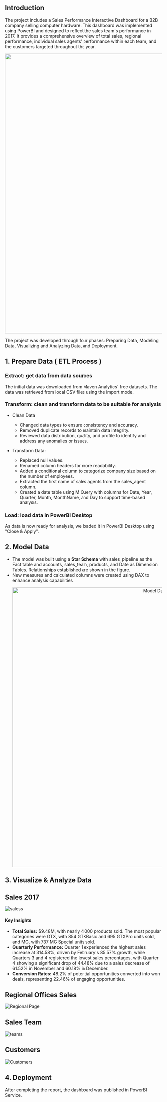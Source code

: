 ## Introduction 
The project includes a Sales Performance Interactive Dashboard for a B2B company selling computer hardware. This dashboard was implemented using PowerBI and designed to reflect the sales team's performance in 2017. It provides a comprehensive overview of total sales, regional performance, individual sales agents' performance within each team, and the customers targeted throughout the year.

<div align="center">
  <img src="https://github.com/maissaladjimi/Sales_Opportunities_Dashboard_PowerBI/assets/94018321/370935cf-ca9d-471f-9f2f-b7bbc1c5c199" width="900">
</div>

The project was developed through four phases: Preparing Data, Modeling Data, Visualizing and Analyzing Data, and Deployment.
## 1. Prepare Data ( ETL Process ) 
### Extract: get data from data sources
The initial data was downloaded from Maven Analytics' free datasets. The data was retrieved from local CSV files using the import mode. 
### Transform: clean and transform data to be suitable for analysis
- Clean Data
    * Changed data types to ensure consistency and accuracy.
    * Removed duplicate records to maintain data integrity.
    * Reviewed data distribution, quality, and profile to identify and address any anomalies or issues.
  
- Transform Data:
  * Replaced null values.
  * Renamed column headers for more readability.
  * Added a conditional column to categorize company size based on the number of employees.
  * Extracted the first name of sales agents from the sales_agent column.
  * Created a date table using M Query with columns for Date, Year, Quarter, Month, MonthName, and Day to support time-based analysis.

### Load: load data in PowerBI Desktop 
As data is now ready for analysis, we loaded it in PowerBI Desktop using "Close & Apply".

## 2. Model Data
- The model was built using a **Star Schema** with sales_pipeline as the Fact table and accounts, sales_team, products, and Date as Dimension Tables. Relationships established are shown in the figure.
- New measures and calculated columns were created using DAX to enhance analysis capabilities
  <p align="center">
    <img src="https://github.com/user-attachments/assets/39c148e7-fc8a-4fa4-9791-348bf7341fb6" alt="Model Data" width="900"/>
  </p>

## 3. Visualize & Analyze Data
## Sales 2017
  ![saless](https://github.com/user-attachments/assets/8f407440-aa4e-42c4-942e-66e1585f2237)
#### Key Insights 
* **Total Sales:** $9.48M, with nearly 4,000 products sold. The most popular categories were GTX, with 854 GTXBasic and 695 GTXPro units sold, and MG, with 737 MG Special units sold.
* **Quarterly Performance:** Quarter 1 experienced the highest sales increase at 314.58%, driven by February's 85.57% growth, while Quarters 3 and 4 registered the lowest sales percentages, with Quarter 4 showing a significant drop of 44.48% due to a sales decrease of 61.52% in November and 60.18% in December.
* **Conversion Rates:** 48.2% of potential opportunities converted into won deals, representing 22.46% of engaging opportunities.
  
## Regional Offices Sales
  ![Regional Page](https://github.com/user-attachments/assets/90580127-883c-42a0-b929-38b361cf2ce6)
## Sales Team
  ![teams](https://github.com/user-attachments/assets/7733ea57-37d7-4bab-bed1-c66b7d367aee)
## Customers
  ![Customers](https://github.com/user-attachments/assets/499d3344-715f-492a-8096-ea6c54609823)
  
## 4. Deployment 
After completing the report, the dashboard was published in PowerBI Service. 
